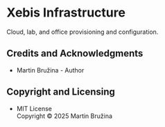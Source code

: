 # Xebis Infrastructure

Cloud, lab, and office provisioning and configuration.

## Credits and Acknowledgments

- Martin Bružina - Author

## Copyright and Licensing

- MIT License  
  Copyright © 2025 Martin Bružina
